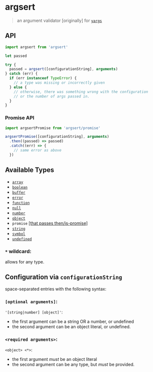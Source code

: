 # argsert
> an argument validator [originally] for [`yargs`](https://github.com/yargs/yargs)

## API

```js
import argsert from 'argsert'

let passed

try {
  passed = argsert([configurationString], arguments)
} catch (err) {
  if (err instanceof TypeError) {
    // a type was missing or incorrectly given
  } else {
    // otherwise, there was something wrong with the configuration
    // or the number of args passed in.
  }
}
```

### Promise API

```js
import argsertPromise from 'argsert/promise'

argsertPromise([configurationString], arguments)
  .then((passed) => passed)
  .catch((err) => {
    // same error as above
  })
```

## Available Types

- [`array`](https://developer.mozilla.org/en-US/docs/Web/JavaScript/Reference/Global_Objects/Array)
- [`boolean`](https://developer.mozilla.org/en-US/docs/Web/JavaScript/Reference/Global_Objects/Boolean)
- [`buffer`](http://devdocs.io/node~4_lts/buffer#buffer_class_buffer)
- [`error`](https://developer.mozilla.org/en-US/docs/Web/JavaScript/Reference/Global_Objects/Error)
- [`function`](https://developer.mozilla.org/en-US/docs/Web/JavaScript/Reference/Global_Objects/Function)
- [`null`](https://developer.mozilla.org/en/docs/Web/JavaScript/Reference/Global_Objects/null)
- [`number`](https://developer.mozilla.org/en-US/docs/Web/JavaScript/Reference/Global_Objects/Number)
- [`object`](https://developer.mozilla.org/en-US/docs/Web/JavaScript/Reference/Global_Objects/Object)
- `promise` [[that passes then/is-promise]](https://github.com/then/is-promise/blob/ed0eaa4dec17597f0dae892a0472a9b7f459320d/index.js#L3-L5)
- [`string`](https://developer.mozilla.org/en-US/docs/Web/JavaScript/Reference/Global_Objects/String)
- [`symbol`](https://developer.mozilla.org/en/docs/Web/JavaScript/Reference/Global_Objects/undefined)
- [`undefined`](https://developer.mozilla.org/en/docs/Web/JavaScript/Reference/Global_Objects/undefined)

### `*` wildcard:

allows for any type.

## Configuration via `configurationString`

space-separated entries with the following syntax:

### `[optional arguments]`:

`'[string|number] [object]'`:
- the first argument can be a string OR a number, or undefined
- the second argument can be an object literal, or undefined.

### `<required arguments>`:

`<object> <*>`:
- the first argument *must* be an object literal
- the second argument can be any type, but *must* be provided.
